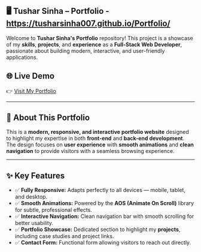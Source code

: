 
## 🖥️ Tushar Sinha – Portfolio - https://tusharsinha007.github.io/Portfolio/

Welcome to **Tushar Sinha's Portfolio** repository! This project is a showcase of my **skills**, **projects**, and **experience** as a **Full-Stack Web Developer**, passionate about building modern, interactive, and user-friendly applications.

## 🌐 Live Demo

👉 [Visit My Portfolio](#)  <!-- You can replace with your actual GitHub Pages link once deployed -->

---

## 🚀 About This Portfolio

This is a **modern, responsive, and interactive portfolio website** designed to highlight my expertise in both **front-end** and **back-end development**. The design focuses on **user experience** with **smooth animations** and **clean navigation** to provide visitors with a seamless browsing experience.

---

## ✨ Key Features

- ✅ **Fully Responsive:** Adapts perfectly to all devices — mobile, tablet, and desktop.
- ✅ **Smooth Animations:** Powered by the **AOS (Animate On Scroll)** library for subtle, professional effects.
- ✅ **Interactive Navigation:** Clean navigation bar with smooth scrolling for better usability.
- ✅ **Portfolio Showcase:** Dedicated section to highlight my **projects**, including case studies and project links.
- ✅ **Contact Form:** Functional form allowing visitors to reach out directly.

